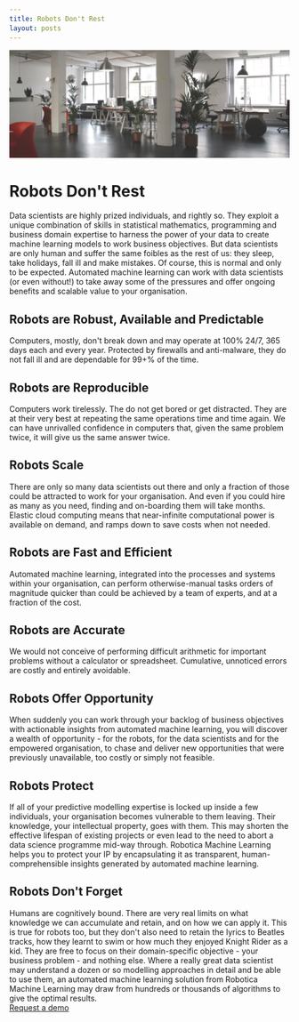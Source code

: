 ```yaml
---
title: Robots Don't Rest
layout: posts
---
```


![Empty office](/images/empty-office.jpeg) <br />

# Robots Don't Rest

Data scientists are highly prized individuals, and rightly so.  They exploit a unique combination of skills in statistical mathematics, programming and business domain expertise to harness the power of your data to create machine learning models to work business objectives.  But data scientists are only human and suffer the same foibles as the rest of us: they sleep, take holidays, fall ill and make mistakes.  Of course, this is normal and only to be expected.  Automated machine learning can work with data scientists (or even without!) to take away some of the pressures and offer ongoing benefits and scalable value to your organisation.

## Robots are Robust, Available and Predictable
Computers, mostly, don't break down and may operate at 100% 24/7, 365 days each and every year. Protected by firewalls and anti-malware, they do not fall ill and are dependable for 99+% of the time.

## Robots are Reproducible
Computers work tirelessly. The do not get bored or get distracted. They are at their very best at repeating the same operations time and time again.  We can have unrivalled confidence in computers that, given the same problem twice, it will give us the same answer twice.

## Robots Scale
There are only so many data scientists out there and only a fraction of those could be attracted to work for your organisation.  And even if you could hire as many as you need, finding and on-boarding them will take months.  Elastic cloud computing means that near-infinite computational power is available on demand, and ramps down to save costs when not needed.

## Robots are Fast and Efficient
Automated machine learning, integrated into the processes and systems within your organisation, can perform otherwise-manual tasks orders of magnitude quicker than could be achieved by a team of experts, and at a fraction of the cost.

## Robots are Accurate
We would not conceive of performing difficult arithmetic for important problems without a calculator or spreadsheet. Cumulative, unnoticed errors are costly and entirely avoidable.

## Robots Offer Opportunity
When suddenly you can work through your backlog of business objectives with actionable insights from automated machine learning, you will discover a wealth of opportunity - for the robots, for the data scientists and for the empowered organisation, to chase and deliver new opportunities that were previously unavailable, too costly or simply not feasible.

## Robots Protect
If all of your predictive modelling expertise is locked up inside a few individuals, your organisation becomes vulnerable to them leaving.  Their knowledge, your intellectual property, goes with them.  This may shorten the effective lifespan of existing projects or even lead to the need to abort a data science programme mid-way through.  Robotica Machine Learning helps you to protect your IP by encapsulating it as transparent, human-comprehensible insights generated by automated machine learning.

## Robots Don't Forget
Humans are cognitively bound.  There are very real limits on what knowledge we can accumulate and retain, and on how we can apply it.  This is true for robots too, but they don't also need to retain the lyrics to Beatles tracks, how they learnt to swim or how much they enjoyed Knight Rider as a kid.  They are free to focus on their domain-specific objective - your business problem - and nothing else.  Where a really great data scientist may understand a dozen or so modelling approaches in detail and be able to use them, an automated machine learning solution from Robotica Machine Learning may draw from hundreds or thousands of algorithms to give the optimal results.
<br />
<a href = '/contact' class = 'button'>Request a demo</a>
<br />
